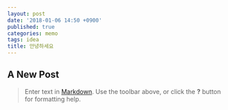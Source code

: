 ```yaml
---
layout: post
date: '2018-01-06 14:50 +0900'
published: true
categories: memo
tags: idea
title: 안녕하세요
---
```

## A New Post

> Enter text in [Markdown](http://daringfireball.net/projects/markdown/). Use the toolbar above, or click the **?** button for formatting help.
